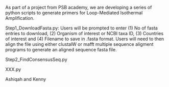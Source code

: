 As part of a project from PSB academy, we are developing a series of python scripts to generate primers for Loop-Mediated Isothermal Amplification.

Step1_DownloadFasta.py: Users will be prompted to enter (1) No of fasta entries to download, (2) Organism of interest or NCBI taxa ID, (3) Countries of interest and (4) Filename to save in .fasta format. Users will need to then align the file using either clustalW or mafft multiple sequence aligment programs to generate an aligned sequence fasta file.

Step2_FindConsensusSeq.py


XXX.py
   
Ashiqah and Kenny
